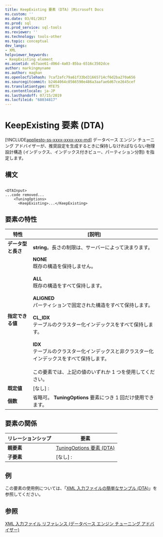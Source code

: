 ```yaml
---
title: KeepExisting 要素 (DTA) |Microsoft Docs
ms.custom: ''
ms.date: 03/01/2017
ms.prod: sql
ms.prod_service: sql-tools
ms.reviewer: ''
ms.technology: tools-other
ms.topic: conceptual
dev_langs:
- XML
helpviewer_keywords:
- KeepExisting element
ms.assetid: e67aae61-d06d-4a03-85ba-6516c3502dce
author: markingmyname
ms.author: maghan
ms.openlocfilehash: 7caf2afc79a61f33bd31665714cf6d2ba270a656
ms.sourcegitcommit: b2464064c0566590e486a3aafae6d67ce2645cef
ms.translationtype: MTE75
ms.contentlocale: ja-JP
ms.lasthandoff: 07/15/2019
ms.locfileid: "68034817"
---
```

# <a name="keepexisting-element-dta"></a>KeepExisting 要素 (DTA)
[!INCLUDE[appliesto-ss-xxxx-xxxx-xxx-md](../../includes/appliesto-ss-xxxx-xxxx-xxx-md.md)]
  データベース エンジン チューニング アドバイザーが、推奨設定を生成するときに保持しなければならない物理設計構造 (インデックス、インデックス付きビュー、パーティション分割) を指定します。  
  
## <a name="syntax"></a>構文  
  
```  
  
<DTAInput>  
...code removed...  
    <TuningOptions>  
      <KeepExisting>...</KeepExisting>  
```  
  
## <a name="element-characteristics"></a>要素の特性  
  
|特性|[説明]|  
|--------------------|-----------------|  
|**データ型と長さ**|**string**。長さの制限は、サーバーによって決まります。|  
|**指定できる値**|**NONE**<br /> 既存の構造を保持しません。<br /><br /> **ALL**<br /> 既存の構造をすべて保持します。<br /><br /> **ALIGNED**<br /> パーティションで固定された構造をすべて保持します。<br /><br /> **CL_IDX**<br /> テーブルのクラスター化インデックスをすべて保持します。<br /><br /> **IDX**<br /> テーブルのクラスター化インデックスと非クラスター化インデックスをすべて保持します。<br /><br /> この要素では、上記の値のいずれか 1 つを使用してください。|  
|**既定値**|[なし] :|  
|**個数**|省略可。 **TuningOptions** 要素につき 1 回だけ使用できます。|  
  
## <a name="element-relationships"></a>要素の関係  
  
|リレーションシップ|要素|  
|------------------|--------------|  
|**親要素**|[TuningOptions 要素 &#40;DTA&#41;](../../tools/dta/tuningoptions-element-dta.md)|  
|**子要素**|[なし] :|  
  
## <a name="example"></a>例  
 この要素の使用例については、「[XML 入力ファイルの簡単なサンプル &#40;DTA&#41;](../../tools/dta/simple-xml-input-file-sample-dta.md)」を参照してください。  
  
## <a name="see-also"></a>参照  
 [XML 入力ファイル リファレンス &#40;データベース エンジン チューニング アドバイザー&#41;](../../tools/dta/xml-input-file-reference-database-engine-tuning-advisor.md)  
  
  
